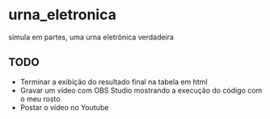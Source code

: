 # urna_eletronica
simula em partes, uma urna eletrônica verdadeira

## TODO
- Terminar a exibição do resultado final na tabela em html
- Gravar um vídeo com OBS Studio mostrando a execução do código com o meu rosto
- Postar o vídeo no Youtube